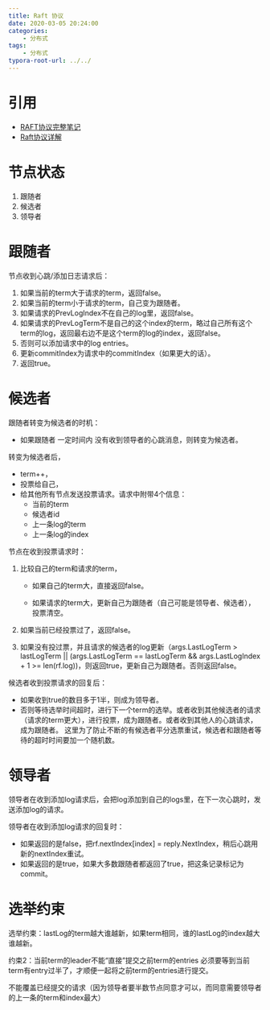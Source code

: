 ```yaml
---
title: Raft 协议
date: 2020-03-05 20:24:00
categories:
	- 分布式
tags:
	- 分布式
typora-root-url: ../../
---
```


# 引用

- [RAFT协议完整笔记](https://www.jianshu.com/p/ddbe4209be0f)
- [Raft协议详解](https://zhuanlan.zhihu.com/p/27207160)

# 节点状态

1. 跟随者
2. 候选者
3. 领导者

# 跟随者 

节点收到心跳/添加日志请求后：

1. 如果当前的term大于请求的term，返回false。
2. 如果当前的term小于请求的term，自己变为跟随者。
3. 如果请求的PrevLogIndex不在自己的log里，返回false。
4. 如果请求的PrevLogTerm不是自己的这个index的term，略过自己所有这个term的log，返回最右边不是这个term的log的index，返回false。
5. 否则可以添加请求中的log entries。
6. 更新commitIndex为请求中的commitIndex（如果更大的话）。
7. 返回true。



# 候选者

跟随者转变为候选者的时机：

- 如果跟随者 一定时间内 没有收到领导者的心跳消息，则转变为候选者。

转变为候选者后，

- term++，
- 投票给自己，
- 给其他所有节点发送投票请求。请求中附带4个信息：
  - 当前的term
  - 候选者id
  - 上一条log的term
  - 上一条log的index

节点在收到投票请求时：

1. 比较自己的term和请求的term，

   - 如果自己的term大，直接返回false。

   - 如果请求的term大，更新自己为跟随者（自己可能是领导者、候选者），投票清空。

2. 如果当前已经投票过了，返回false。

3. 如果没有投过票，并且请求的候选者的log更新（args.LastLogTerm > lastLogTerm || (args.LastLogTerm == lastLogTerm && args.LastLogIndex + 1 >= len(rf.log))，则返回true，更新自己为跟随者。否则返回false。

候选者收到投票请求的回复后：

- 如果收到true的数目多于1半，则成为领导者。
- 否则等待选举时间超时，进行下一个term的选举。或者收到其他候选者的请求（请求的term更大），进行投票，成为跟随者。或者收到其他人的心跳请求，成为跟随者。
  这里为了防止不断的有候选者平分选票重试，候选者和跟随者等待的超时时间要加一个随机数。

# 领导者

领导者在收到添加log请求后，会把log添加到自己的logs里，在下一次心跳时，发送添加log的请求。

领导者在收到添加log请求的回复时：

- 如果返回的是false，把rf.nextIndex[index] = reply.NextIndex，稍后心跳用新的nextIndex重试。
- 如果返回的是true，如果大多数跟随者都返回了true，把这条记录标记为commit。

# 选举约束

选举约束：lastLog的term越大谁越新，如果term相同，谁的lastLog的index越大谁越新。

约束2：当前term的leader不能“直接”提交之前term的entries 必须要等到当前term有entry过半了，才顺便一起将之前term的entries进行提交。

不能覆盖已经提交的请求（因为领导者要半数节点同意才可以，而同意需要领导者的上一条的term和index最大）